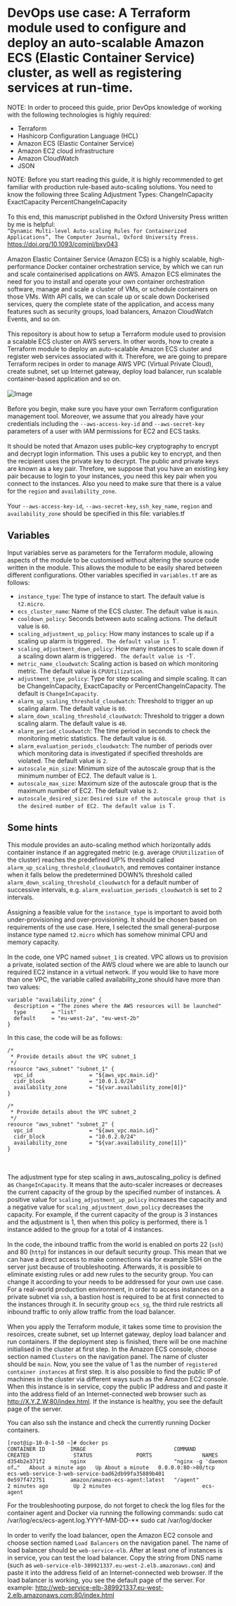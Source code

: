 # DevOps use case: A Terraform module used to configure and deploy an auto-scalable Amazon ECS (Elastic Container Service) cluster, as well as registering services at run-time.

NOTE: In order to proceed this guide, prior DevOps knowledge of working with the following technologies is highly required:

* Terraform
* Hashicorp Configuration Language (HCL)
* Amazon ECS (Elastic Container Service)
* Amazon EC2 cloud infrastructure
* Amazon CloudWatch
* JSON

NOTE: Before you start reading this guide, it is highly recommended to get familiar with production rule-based auto-scaling solutions. You need to know the following three Scaling Adjustment Types:
ChangeInCapacity
ExactCapacity
PercentChangeInCapacity
<br><br>
To this end, this manuscript published in the Oxford University Press written by me is helpful:<br>
`“Dynamic Multi-level Auto-scaling Rules for Containerized Applications”, The Computer Journal, Oxford University Press.`<br>
https://doi.org/10.1093/comjnl/bxy043
<br><br>
Amazon Elastic Container Service (Amazon ECS) is a highly scalable, high-performance Docker container orchestration service, by which we can run and scale containerised applications on AWS. 
Amazon ECS eliminates the need for you to install and operate your own container orchestration software, manage and scale a cluster of VMs, or schedule containers on those VMs.
With API calls, we can scale up or scale down Dockerised services, query the complete state of the application, and access many features such as security groups, load balancers, Amazon CloudWatch Events, and so on.
<br><br>
This repository is about how to setup a Terraform module used to provision a scalable ECS cluster on AWS servers. 
In other words, how to create a Terraform module to deploy an auto-scalable Amazon ECS cluster and register web services associated with it.
Therefore, we are going to prepare Terraform recipes in order to manage AWS VPC (Virtual Private Cloud), create subnet, set up Internet gateway, deploy load balancer, run scalable container-based application and so on.
<br><br>
![Image](https://docs.aws.amazon.com/AmazonCloudWatch/latest/monitoring/images/CW-Overview.png)
<br><br>
Before you begin, make sure you have your own Terraform configuration management tool. 
Moreover, we assume that you already have your credentials including the `--aws-access-key-id` and `--aws-secret-key` parameters of a user with IAM permissions for EC2 and ECS tasks.
<br><br>
It should be noted that Amazon uses public–key cryptography to encrypt and decrypt login information. This uses a public key to encrypt, and then the recipient uses the private key to decrypt. The public and private keys are known as a key pair.
Threfore, we suppose that you have an existing key pair because to login to your instances, you need this key pair when you connect to the instances.
Also you need to make sure that there is a value for the `region` and `availability_zone`.
<br><br>
Your `--aws-access-key-id`, `--aws-secret-key`, `ssh_key_name`, `region` and `availability_zone` should be specified in this file: variables.tf

## Variables
Input variables serve as parameters for the Terraform module, allowing aspects of the module to be customised without altering the source code written in the module. This allows the module to be easily shared between different configurations.
Other variables specified in `variables.tf` are as follows:

* `instance_type`: The type of instance to start. The default value is `t2.micro`.
* `ecs_cluster_name`: Name of the ECS cluster. The default value is `main`.
* `cooldown_policy`: Seconds between auto scaling actions. The default value is `60`.
* `scaling_adjustment_up_policy`: How many instances to scale up if a scaling up alarm is triggered`. The default value is `1`.
* `scaling_adjustment_down_policy`: How many instances to scale down if a scaling down alarm is triggered`. The default value is `-1`.
* `metric_name_cloudwatch`: Scaling action is based on which monitoring metric. The default value is `CPUUtilization`.
* `adjustment_type_policy`: Type for step scaling and simple scaling. It can be ChangeInCapacity, ExactCapacity or PercentChangeInCapacity. The default is `ChangeInCapacity`.
* `alarm_up_scaling_threshold_cloudwatch`: Threshold to trigger an up scaling alarm. The default value is `80`.
* `alarm_down_scaling_threshold_cloudwatch`: Threshold to trigger a down scaling alarm. The default value is `40`.
* `alarm_period_cloudwatch`: The time period in seconds to check the monitoring metric statistics. The default value is `60`.
* `alarm_evaluation_periods_cloudwatch`: The number of periods over which monitoring data is investigated if specified thresholds are violated. The default value is `2`.
* `autoscale_min_size`: Minimum size of the autoscale group that is the minimum number of EC2. The default value is `1`.
* `autoscale_max_size`: Maximum size of the autoscale group that is the maximum number of EC2. The default value is `2`.
* `autoscale_desired_size`: `Desired size of the autoscale group that is the desired number of EC2. The default value is `1`.

## Some hints
This module provides an auto-scaling method which horizontally adds container instance if an aggregated metric (e.g. average `CPUUtilization` of the cluster) reaches the predefined UP% threshold called `alarm_up_scaling_threshold_cloudwatch`, and removes container instance when it falls below the predetermined DOWN% threshold called `alarm_down_scaling_threshold_cloudwatch` for a default number of successive intervals, e.g. `alarm_evaluation_periods_cloudwatch` is set to 2 intervals. 
<br><br>
Assigning a feasible value for the `instance_type` is important to avoid both under-provisioning and over-provisioning. It should be chosen based on requirements of the use case. 
Here, I selected the small general-purpose instance type named `t2.micro` which has somehow minimal CPU and memory capacity.
<br><br>
In the code, one VPC named `subnet_1` is created. 
VPC allows us to provision a private, isolated section of the AWS cloud where we are able to launch our required EC2 instance in a virtual network. 
If you would like to have more than one VPC, the variable called availability_zone should have more than two values: 

```
variable "availability_zone" {
  description = "The zones where the AWS resources will be launched"
  type        = "list"
  default     = "eu-west-2a", "eu-west-2b"
}
```

In this case, the code will be as follows:

```
/*
 * Provide details about the VPC subnet_1
 */
resource "aws_subnet" "subnet_1" {
  vpc_id                  = "${aws_vpc.main.id}"
  cidr_block              = "10.0.1.0/24"
  availability_zone       = "${var.availability_zone[0]}"
}

/*
 * Provide details about the VPC subnet_2
 */
resource "aws_subnet" "subnet_2" {
  vpc_id                  = "${aws_vpc.main.id}"
  cidr_block              = "10.0.2.0/24"
  availability_zone       = "${var.availability_zone[1]}"
}
```
<br><br>
The adjustment type for step scaling in aws_autoscaling_policy is defined as `ChangeInCapacity`. 
It means that the auto-scaler increases or decreases the current capacity of the group by the specified number of instances. 
A positive value for `scaling_adjustment_up_policy` increases the capacity and a negative value for `scaling_adjustment_down_policy` decreases the capacity. 
For example, if the current capacity of the group is 3 instances and the adjustment is 1, then when this policy is performed, there is 1 instance added to the group for a total of 4 instances.
<br><br>
In the code, the inbound traffic from the world is enabled on ports 22 (`ssh`) and 80 (`http`) for instances in our default security group. 
This mean that we can have a direct access to make connections via for example SSH on the server just because of troubleshooting. Afterwards, it is possible to eliminate existing rules or add new rules to the security group. 
You can change it according to your needs to be addressed for your own use case.
For a real-world production environment, in order to access instances on a private subnet via `ssh`, a bastion host is required to be at first connected to the instances through it. 
In security group `ecs_sg`, the third rule restricts all inbound traffic to only allow traffic from the load balancer.
<br><br>
When you apply the Terraform module, it takes some time to provision the resoirces, create subnet, set up Internet gateway, deploy load balancer and run containers. 
If the deployment step is finished, there will be one machine initialised in the cluster at first step. 
In the Amazon ECS console, choose section named `Clusters` on the navigation panel. The name of cluster should be `main`. 
Now, you see the value of 1 as the number of `registered container instances` at first step. 
It is also possible to find the public IP of machines in the cluster via different ways such as the Amazon EC2 console. 
When this instance is in service, copy the public IP address and and paste it into the address field of an Internet-connected web browser such as http://X.Y.Z.W:80/index.html. If the instance is healthy, you see the default page of the server.


You can also ssh the instance and check the currently running Docker containers.

```
[root@ip-10-0-1-50 ~]# docker ps
CONTAINER ID        IMAGE                            COMMAND                  CREATED              STATUS              PORTS                NAMES
d354b2e371f2        nginx                            "nginx -g 'daemon of…"   About a minute ago   Up About a minute   0.0.0.0:80->80/tcp   ecs-web-service-3-web-service-bad62db99fa35889b401
0e597f472751        amazon/amazon-ecs-agent:latest   "/agent"                 2 minutes ago        Up 2 minutes                             ecs-agent
```

For the troubleshooting purpose, do not forget to check the log files for the container agent and Docker via running the following commands:
sudo cat /var/log/ecs/ecs-agent.log.YYYY-MM-DD-**
sudo cat /var/log/docker
<br><br>
In order to verify the load balancer, open the Amazon EC2 console and choose section named `Load Balancers` on the navigation panel. The name of load balancer should be `web-service-elb`.
After at least one of instances is in service, you can test the load balancer. Copy the string from DNS name (such as `web-service-elb-389921337.eu-west-2.elb.amazonaws.com`) and paste it into the address field of an Internet-connected web browser. 
If the load balancer is working, you see the default page of the server. For example: http://web-service-elb-389921337.eu-west-2.elb.amazonaws.com:80/index.html
<br>
